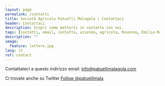 ```yaml
---
layout: page
permalink: /contatti
title: Società Agricola Patuelli Malagola | Contattaci
header: Contattaci
description: Scopri come metterti in contatto con noi.
tags: [contatti, email, contatto, azienda, agricola, Ravenna, Emilia-Romagna]
description: ""
image:
  feature: lettere.jpg
lang: it
ref: contact
---
```


Contattateci a questo indirizzo email: info@patuellimalagola.com  

Ci trovate anche su Twitter   <a href="https://twitter.com/patuellimala?ref_src=twsrc%5Etfw" class="twitter-follow-button" data-show-count="false">Follow @patuellimala</a><script async src="https://platform.twitter.com/widgets.js" charset="utf-8"></script>

